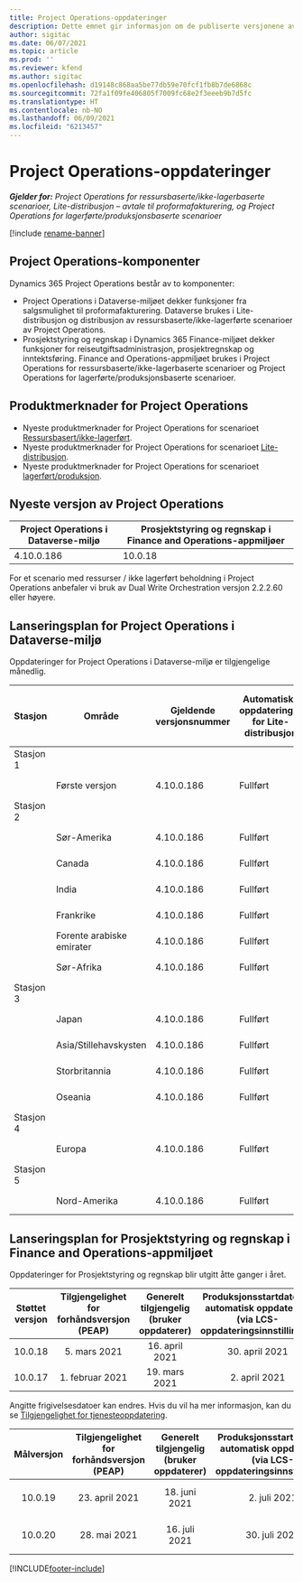 ```yaml
---
title: Project Operations-oppdateringer
description: Dette emnet gir informasjon om de publiserte versjonene av Dynamics 365 Project Operations.
author: sigitac
ms.date: 06/07/2021
ms.topic: article
ms.prod: ''
ms.reviewer: kfend
ms.author: sigitac
ms.openlocfilehash: d19148c868aa5be77db59e70fcf1fb8b7de6868c
ms.sourcegitcommit: 72fa1f09fe406805f7009fc68e2f3eeeb9b7d5fc
ms.translationtype: HT
ms.contentlocale: nb-NO
ms.lasthandoff: 06/09/2021
ms.locfileid: "6213457"
---
```

# <a name="project-operations-updates"></a>Project Operations-oppdateringer

_**Gjelder for:** Project Operations for ressursbaserte/ikke-lagerbaserte scenarioer, Lite-distribusjon – avtale til proformafakturering, og Project Operations for lagerførte/produksjonsbaserte scenarioer_

[!include [rename-banner](~/includes/cc-data-platform-banner.md)]

## <a name="project-operations-components"></a>Project Operations-komponenter

Dynamics 365 Project Operations består av to komponenter:

- Project Operations i Dataverse-miljøet dekker funksjoner fra salgsmulighet til proformafakturering. Dataverse brukes i Lite-distribusjon og distribusjon av ressursbaserte/ikke-lagerførte scenarioer av Project Operations.
- Prosjektstyring og regnskap i Dynamics 365 Finance-miljøet dekker funksjoner for reiseutgiftsadministrasjon, prosjektregnskap og inntektsføring. Finance and Operations-appmiljøet brukes i Project Operations for ressursbaserte/ikke-lagerbaserte scenarioer og Project Operations for lagerførte/produksjonsbaserte scenarioer.

## <a name="project-operations-release-notes"></a>Produktmerknader for Project Operations
- Nyeste produktmerknader for Project Operations for scenarioet [Ressursbasert/ikke-lagerført](whats-new-may-2021-resource-based.md).
- Nyeste produktmerknader for Project Operations for scenarioet [Lite-distribusjon](../pro/whats-new/whats-new-may-2021-lite.md).
- Nyeste produktmerknader for Project Operations for scenarioet [lagerført/produksjon](../prod-pma/whats-new/whats-new-apr-2021-stocked.md).

## <a name="project-operations-latest-version"></a>Nyeste versjon av Project Operations

| Project Operations i Dataverse-miljø | Prosjektstyring og regnskap i Finance and Operations-appmiljøer | 
| --- | --- |
| 4.10.0.186 | 10.0.18 |

For et scenario med ressurser / ikke lagerført beholdning i Project Operations anbefaler vi bruk av Dual Write Orchestration versjon 2.2.2.60 eller høyere.

## <a name="release-schedule-for-project-operations-on-dataverse-environment"></a>Lanseringsplan for Project Operations i Dataverse-miljø

Oppdateringer for Project Operations i Dataverse-miljø er tilgjengelige månedlig. 

| Stasjon | Område | Gjeldende versjonsnummer | Automatiske oppdateringer for Lite-distribusjon | Automatiske oppdateringer for ressursbasert/ikke-lagerbasert distribusjon | Neste versjonsnummer | Neste versjon er allment tilgjengelig |
|-----------|-----------------------|-----------------|--------------|---------------------|---------------------|---------------------|
| Stasjon 1 |   &nbsp;              |    &nbsp;       | &nbsp;       |      &nbsp;         |      &nbsp;         |      &nbsp;         |
|   &nbsp;  | Første versjon         |  4.10.0.186     | Fullført     | Fullført            | TBD                 | 28-mai-21           |
| Stasjon 2 |   &nbsp;              |    &nbsp;       | &nbsp;       |      &nbsp;         |      &nbsp;         |      &nbsp;         |
|   &nbsp;  | Sør-Amerika         |  4.10.0.186     | Fullført     | Fullført            | TBD                 | 28-mai-21           |
|    &nbsp; | Canada                |  4.10.0.186     | Fullført     | Fullført            | TBD                 | 28-mai-21           |
|   &nbsp;  | India                 |  4.10.0.186     | Fullført     | Fullført            | TBD                 | 28-mai-21           |
|   &nbsp;  | Frankrike                |  4.10.0.186     | Fullført     | Fullført            | TBD                 | 28-mai-21           |
|   &nbsp;  | Forente arabiske emirater  |  4.10.0.186     | Fullført     | Fullført            | TBD                 | 28-mai-21           |
|   &nbsp;  | Sør-Afrika          |  4.10.0.186     | Fullført     | Fullført            | TBD                 | 28-mai-21           |
| Stasjon 3 |      &nbsp;           |     &nbsp;      |     &nbsp;   |      &nbsp;         |      &nbsp;         |      &nbsp;         |
|   &nbsp;  | Japan                 |  4.10.0.186     | Fullført     | Fullført            | TBD                 | 04-juni-21          |
|   &nbsp;  | Asia/Stillehavskysten          |  4.10.0.186     | Fullført     | Fullført            | TBD                 | 04-juni-21          |
|   &nbsp;  | Storbritannia         |  4.10.0.186     | Fullført     | Fullført            | TBD                 | 04-juni-21          |
|   &nbsp;  | Oseania               |  4.10.0.186     | Fullført     | Fullført            | TBD                 | 04-juni-21          |
| Stasjon 4 |     &nbsp;            |     &nbsp;      |     &nbsp;   |      &nbsp;         |      &nbsp;         |      &nbsp;         |
|   &nbsp;  | Europa                |  4.10.0.186     | Fullført     | Fullført            | TBD                 | 11-juni-21          |
| Stasjon 5 |     &nbsp;            |     &nbsp;      |     &nbsp;   |      &nbsp;         |      &nbsp;         |      &nbsp;         |
|   &nbsp;  | Nord-Amerika         |  4.10.0.186     | Fullført     | 11-juni-21          | TBD                 | 18-juni-21          |

## <a name="release-schedule-for-project-management-and-accounting-in-the-finance-and-operations-apps-environment"></a>Lanseringsplan for Prosjektstyring og regnskap i Finance and Operations-appmiljøet

Oppdateringer for Prosjektstyring og regnskap blir utgitt åtte ganger i året.

|          Støttet versjon          | Tilgjengelighet for forhåndsversjon (PEAP) | Generelt tilgjengelig (bruker oppdaterer) | Produksjonsstartdato for automatisk oppdatering (via LCS-oppdateringsinnstillinger) |   Slutt på service   |
|:-------------------------:|:---------------------------:|:---------------------------------:|:--------------------------------------------------------------------:|:------------------:|
|          10.0.18          |        5. mars 2021        |           16. april 2021          |                            30. april 2021                            |    16. juli 2021   |
|          10.0.17          |       1. februar 2021      |           19. mars 2021          |                             2. april 2021                            |    11. juni 2021   |

Angitte frigivelsesdatoer kan endres. Hvis du vil ha mer informasjon, kan du se [Tilgjengelighet for tjenesteoppdatering](/dynamics365/fin-ops-core/fin-ops/get-started/public-preview-releases?toc=%2fdynamics365%2ffinance%2ftoc.json).

|          Målversjon          | Tilgjengelighet for forhåndsversjon (PEAP) | Generelt tilgjengelig (bruker oppdaterer) | Produksjonsstartdato for automatisk oppdatering (via LCS-oppdateringsinnstillinger) |   Slutt på service   |
|:-------------------------:|:---------------------------:|:---------------------------------:|:--------------------------------------------------------------------:|:------------------:|
|          10.0.19          |        23. april 2021       |            18. juni 2021           |                             2. juli 2021                             | 17. september 2021 |
|          10.0.20          |         28. mai 2021        |           16. juli 2021           |                             30. juli 2021                             |  22. oktober 2021  |



[!INCLUDE[footer-include](../includes/footer-banner.md)]
